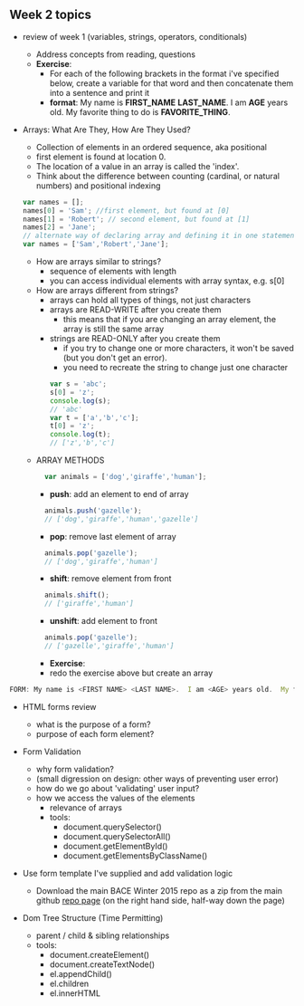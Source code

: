 ## Week 2 topics
+ review of week 1 (variables, strings, operators, conditionals)
  + Address concepts from reading, questions
  + **Exercise**: 
    + For each of the following brackets in the format i've specified below, create a variable for that word and then concatenate them into a sentence and print it
    + **format**: My name is **FIRST_NAME** **LAST_NAME**.  I am **AGE** years old.  My favorite thing to do is **FAVORITE_THING**.

+ Arrays: What Are They, How Are They Used?

  + Collection of elements in an ordered sequence, aka positional
  + first element is found at location 0. 
  + The location of a value in an array is called the 'index'.
  + Think about the difference between counting (cardinal, or natural numbers) and positional indexing

  ``` javascript
  var names = [];
  names[0] = 'Sam'; //first element, but found at [0]
  names[1] = 'Robert'; // second element, but found at [1]
  names[2] = 'Jane';
  // alternate way of declaring array and defining it in one statement
  var names = ['Sam','Robert','Jane'];
  ```
  + How are arrays similar to strings?
    + sequence of elements with length
    + you can access individual elements with array syntax, e.g. s[0]
  + How are arrays different from strings?
    + arrays can hold all types of things, not just characters 
    + arrays are READ-WRITE after you create them
      + this means that if you are changing an array element, the array is still the same array
    + strings are READ-ONLY after you create them
      + if you try to change one or more characters, it won't be saved (but you don't get an error).
      + you need to recreate the string to change just one character
      ```javascript
      var s = 'abc';
      s[0] = 'z';
      console.log(s);
      // 'abc'
      var t = ['a','b','c'];
      t[0] = 'z';
      console.log(t);
      // ['z','b','c']
      ```
  + ARRAY METHODS 
    ```javascript
      var animals = ['dog','giraffe','human'];
    ```
    + **push**: add an element to end of array
    ```javascript
      animals.push('gazelle');
      // ['dog','giraffe','human','gazelle']
    ```
    + **pop**: remove last element of array
    ```javascript
      animals.pop('gazelle');
      // ['dog','giraffe','human']
    ```
    + **shift**: remove element from front
    ```javascript
      animals.shift();
      // ['giraffe','human']
    ```
    + **unshift**: add element to front
    ```javascript
      animals.pop('gazelle');
      // ['gazelle','giraffe','human']
    ```
    + **Exercise**: 
    + redo the exercise above but create an array 
```javascript
FORM: My name is <FIRST NAME> <LAST NAME>.  I am <AGE> years old.  My favorite thing to do is <FAVORITE THING>.

```

+ HTML forms review
  + what is the purpose of a form?
  + purpose of each form element?

+ Form Validation
  + why form validation?
  + (small digression on design: other ways of preventing user error)
  + how do we go about 'validating' user input?
  + how we access the values of the elements
    + relevance of arrays
    + tools:
      + document.querySelector()
      + document.querySelectorAll()
      + document.getElementById()
      + document.getElementsByClassName()

+ Use form template I've supplied and add validation logic
  + Download the main BACE Winter 2015 repo as a zip from the main github [repo page](https://github.com/jswithalex/BACE-Winter2015) (on the right hand side, half-way down the page)
  
+ Dom Tree Structure (Time Permitting)
  + parent / child & sibling relationships
  + tools:
    + document.createElement()
    + document.createTextNode()
    + el.appendChild()
    + el.children
    + el.innerHTML
  
